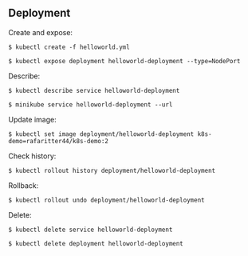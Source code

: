## Deployment

Create and expose:

`$ kubectl create -f helloworld.yml`

`$ kubectl expose deployment helloworld-deployment --type=NodePort`

Describe:

`$ kubectl describe service helloworld-deployment`

`$ minikube service helloworld-deployment --url`

Update image:

`$ kubectl set image deployment/helloworld-deployment k8s-demo=rafaritter44/k8s-demo:2`

Check history:

`$ kubectl rollout history deployment/helloworld-deployment`

Rollback:

`$ kubectl rollout undo deployment/helloworld-deployment`

Delete:

`$ kubectl delete service helloworld-deployment`

`$ kubectl delete deployment helloworld-deployment`
